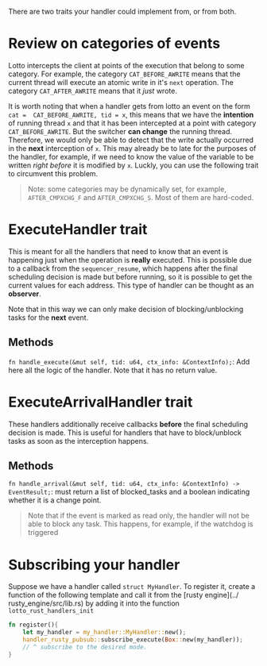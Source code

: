There are two traits your handler could implement from, or from both.

# Review on categories of events

Lotto intercepts the client at points of the execution that belong to some category.
For example, the category `CAT_BEFORE_AWRITE` means that the current thread will 
execute an 
atomic write in it's `next` operation. The category `CAT_AFTER_AWRITE` means that 
it *just* 
wrote. 

It is worth noting that when a handler gets from lotto an event on the form `cat = 
CAT_BEFORE_AWRITE, tid = x`,
this means that we have the **intention** of running thread `x` 
and that it has been intercepted at a point with category `CAT_BEFORE_AWRITE`. But 
the 
switcher **can change** the running thread. Therefore, we would only be able to 
detect that 
the write actually occurred in the **next** interception of `x`. This may already 
be to late for the purposes of the handler, for example, if we need to know the 
value of the variable to be written *right before* it is modified by `x`. 
Luckly, you can use the following trait to circumvent this problem.

> Note: some categories may be dynamically set, for example, `AFTER_CMPXCHG_F` and 
`AFTER_CMPXCHG_S`. Most of them are hard-coded.

# ExecuteHandler trait

This is meant for all the handlers that need to know that an event is happening 
just when the operation is **really** executed. This is possible due to a callback 
from the 
`sequencer_resume`, which happens after the final scheduling decision is made but 
before running, so it is possible to get the current values for each address.
This type of handler can be thought as an **observer**.

Note that in this way we can only make decision of blocking/unblocking tasks for 
the **next** event.

## Methods

`fn handle_execute(&mut self, tid: u64, ctx_info: &ContextInfo);`: Add here all the
logic of the handler. Note that it has no return value.


# ExecuteArrivalHandler trait

These handlers additionally receive callbacks **before** the final scheduling 
decision is made.
This is useful for handlers that have to block/unblock tasks as soon as the 
interception happens. 

## Methods

`fn handle_arrival(&mut self, tid: u64, ctx_info: &ContextInfo) -> EventResult;`:
must return a list of blocked_tasks and a boolean indicating whether it is a change 
point.

> Note that if the event is marked as read only, the handler will not be able
> to block any task. This happens, for example, if the watchdog is triggered


# Subscribing your handler

Suppose we have a handler called `struct MyHandler`. To register it, create a 
function of the following template and call it from the [rusty engine](../
rusty_engine/src/lib.rs) by adding it into the function `lotto_rust_handlers_init`

```rs
fn register(){
    let my_handler = my_handler::MyHandler::new();
    handler_rusty_pubsub::subscribe_execute(Box::new(my_handler));
    // ^ subscribe to the desired mode.
}
```

